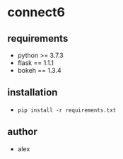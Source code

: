 # connect6

## requirements
+ python >= 3.7.3
+ flask == 1.1.1
+ bokeh == 1.3.4

## installation
+ `pip install -r requirements.txt`

## author
+ alex
